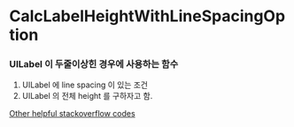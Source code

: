 # CalcLabelHeightWithLineSpacingOption

### UILabel 이 두줄이상힌 경우에 사용하는 함수

1. UILabel 에 line spacing 이 있는 조건
2. UILabel 의 전체 height 를 구하자고 함.

[Other helpful stackoverflow codes](http://stackoverflow.com/questions/5494498/how-to-control-the-line-spacing-in-uilabel)
